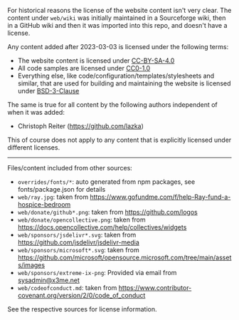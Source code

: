 For historical reasons the license of the website content isn't very clear. The
content under `web/wiki` was initially maintained in a Sourceforge wiki, then in
a GitHub wiki and then it was imported into this repo, and doesn't have a
license.

Any content added after 2023-03-03 is licensed under the following terms:

* The website content is licensed under [CC-BY-SA-4.0](./licenses/CC-BY-SA-4.0.txt)
* All code samples are licensed under [CC0-1.0](./licenses/CC0-1.0.txt)
* Everything else, like code/configuration/templates/stylesheets and similar, that are used for building and maintaining the website is licensed under [BSD-3-Clause](./licenses/BSD-3-Clause.txt)

The same is true for all content by the following authors independent of when it
was added:

* Christoph Reiter (<https://github.com/lazka>)

This of course does not apply to any content that is explicitly licensed under
different licenses.

----

Files/content included from other sources:

* `overrides/fonts/*`: auto generated from npm packages, see fonts/package.json for details
* `web/ray.jpg`: taken from https://www.gofundme.com/f/help-Ray-fund-a-hospice-bedroom
* `web/donate/github*.png`: taken from https://github.com/logos
* `web/donate/opencollective.png`: taken from https://docs.opencollective.com/help/collectives/widgets
* `web/sponsors/jsdelivr*.svg`: taken from  https://github.com/jsdelivr/jsdelivr-media
* `web/sponsors/microsoft*.svg`: taken from  https://github.com/microsoft/opensource.microsoft.com/tree/main/assets/images
* `web/sponsors/extreme-ix-png`: Provided via email from <sysadmin@x3me.net>
* `web/codeofconduct.md`: taken from https://www.contributor-covenant.org/version/2/0/code_of_conduct

See the respective sources for license information.
